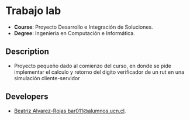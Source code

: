 # Trabajo lab

- **Course**: Proyecto Desarrollo e Integración de Soluciones.
- **Degree**: Ingeniería en Computación e Informática.

## Description

- Proyecto pequeño dado al comienzo del curso, en donde se pide implementar el calculo y retorno del digito verificador de un rut 
en una simulación cliente-servidor

## Developers

- [Beatriz Alvarez-Rojas <bar011@alumnos.ucn.cl>]().
